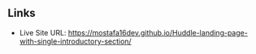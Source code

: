 ## Links
- Live Site URL: https://mostafa16dev.github.io/Huddle-landing-page-with-single-introductory-section/
